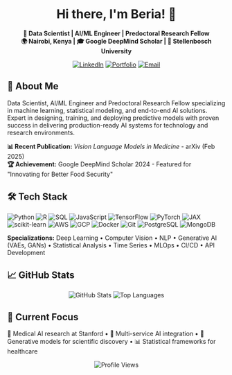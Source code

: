<div align="center">

# Hi there, I'm Beria! 👋

**🧠 Data Scientist | AI/ML Engineer | Predoctoral Research Fellow**  
**🌍 Nairobi, Kenya | 🎓 Google DeepMind Scholar | 🔬 Stellenbosch University**

[![LinkedIn](https://img.shields.io/badge/LinkedIn-0077B5?style=for-the-badge&logo=linkedin&logoColor=white)](https://linkedin.com/in/beriakalpelbe)
[![Portfolio](https://img.shields.io/badge/Portfolio-FF5722?style=for-the-badge&logo=todoist&logoColor=white)](https://beria-kalpelbe.org)
[![Email](https://img.shields.io/badge/Gmail-D14836?style=for-the-badge&logo=gmail&logoColor=white)](mailto:beriakalpelbe@gmail.com)

</div>

## 🚀 About Me
Data Scientist, AI/ML Engineer and Predoctoral Research Fellow specializing in machine learning, statistical modeling, and end-to-end AI solutions. Expert in designing, training, and deploying predictive models with proven success in delivering production-ready AI systems for technology and research environments.

**📊 Recent Publication:** *Vision Language Models in Medicine* - arXiv (Feb 2025)  
**🏆 Achievement:** Google DeepMind Scholar 2024 - Featured for "Innovating for Better Food Security"

## 🛠️ Tech Stack
![Python](https://img.shields.io/badge/Python-3776AB?style=flat-square&logo=python&logoColor=white)
![R](https://img.shields.io/badge/R-276DC3?style=flat-square&logo=r&logoColor=white)
![SQL](https://img.shields.io/badge/SQL-4479A1?style=flat-square&logo=mysql&logoColor=white)
![JavaScript](https://img.shields.io/badge/JavaScript-F7DF1E?style=flat-square&logo=javascript&logoColor=black)
![TensorFlow](https://img.shields.io/badge/TensorFlow-FF6F00?style=flat-square&logo=tensorflow&logoColor=white)
![PyTorch](https://img.shields.io/badge/PyTorch-EE4C2C?style=flat-square&logo=pytorch&logoColor=white)
![JAX](https://img.shields.io/badge/JAX-000000?style=flat-square&logo=jax&logoColor=white)
![scikit-learn](https://img.shields.io/badge/scikit--learn-F7931E?style=flat-square&logo=scikit-learn&logoColor=white)
![AWS](https://img.shields.io/badge/AWS-232F3E?style=flat-square&logo=amazon-aws&logoColor=white)
![GCP](https://img.shields.io/badge/GCP-4285F4?style=flat-square&logo=google-cloud&logoColor=white)
![Docker](https://img.shields.io/badge/Docker-2496ED?style=flat-square&logo=docker&logoColor=white)
![Git](https://img.shields.io/badge/Git-F05032?style=flat-square&logo=git&logoColor=white)
![PostgreSQL](https://img.shields.io/badge/PostgreSQL-336791?style=flat-square&logo=postgresql&logoColor=white)
![MongoDB](https://img.shields.io/badge/MongoDB-4EA94B?style=flat-square&logo=mongodb&logoColor=white)


**Specializations:** Deep Learning • Computer Vision • NLP • Generative AI (VAEs, GANs) • Statistical Analysis • Time Series • MLOps • CI/CD • API Development

## 📈 GitHub Stats
<div align="center">

![GitHub Stats](https://github-readme-stats.vercel.app/api?username=beria-kalpelbe&show_icons=true&theme=tokyonight&hide_border=true&count_private=true)
![Top Languages](https://github-readme-stats.vercel.app/api/top-langs/?username=beria-kalpelbe&layout=compact&theme=tokyonight&hide_border=true)

</div>

## 🎯 Current Focus
🏥 Medical AI research at Stanford • 🤖 Multi-service AI integration • 🔬 Generative models for scientific discovery • 📊 Statistical frameworks for healthcare

<div align="center">

![Profile Views](https://komarev.com/ghpvc/?username=your-github-username&color=blueviolet&style=flat-square)

</div>